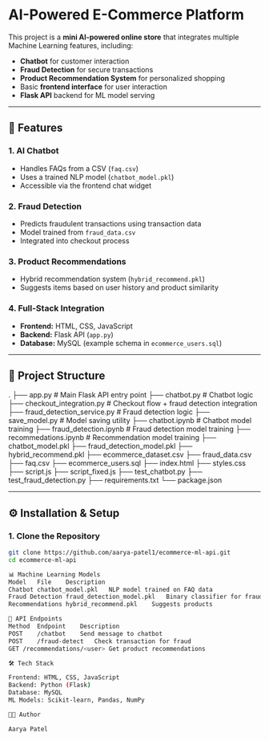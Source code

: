 # AI-Powered E-Commerce Platform

This project is a **mini AI-powered online store** that integrates multiple Machine Learning features, including:
- **Chatbot** for customer interaction
- **Fraud Detection** for secure transactions
- **Product Recommendation System** for personalized shopping
- Basic **frontend interface** for user interaction
- **Flask API** backend for ML model serving

---

## 🚀 Features

### 1. AI Chatbot
- Handles FAQs from a CSV (`faq.csv`)
- Uses a trained NLP model (`chatbot_model.pkl`)
- Accessible via the frontend chat widget

### 2. Fraud Detection
- Predicts fraudulent transactions using transaction data
- Model trained from `fraud_data.csv`
- Integrated into checkout process

### 3. Product Recommendations
- Hybrid recommendation system (`hybrid_recommend.pkl`)
- Suggests items based on user history and product similarity

### 4. Full-Stack Integration
- **Frontend:** HTML, CSS, JavaScript
- **Backend:** Flask API (`app.py`)
- **Database:** MySQL (example schema in `ecommerce_users.sql`)

---

## 📂 Project Structure
.
├── app.py # Main Flask API entry point
├── chatbot.py # Chatbot logic
├── checkout_integration.py # Checkout flow + fraud detection integration
├── fraud_detection_service.py # Fraud detection logic
├── save_model.py # Model saving utility
├── chatbot.ipynb # Chatbot model training
├── fraud_detection.ipynb # Fraud detection model training
├── recommedations.ipynb # Recommendation model training
├── chatbot_model.pkl
├── fraud_detection_model.pkl
├── hybrid_recommend.pkl
├── ecommerce_dataset.csv
├── fraud_data.csv
├── faq.csv
├── ecommerce_users.sql
├── index.html
├── styles.css
├── script.js
├── script_fixed.js
├── test_chatbot.py
├── test_fraud_detection.py
├── requirements.txt
└── package.json



---

## ⚙️ Installation & Setup

### 1. Clone the Repository
```bash
git clone https://github.com/aarya-patel1/ecommerce-ml-api.git
cd ecommerce-ml-api

📊 Machine Learning Models
Model	File	Description
Chatbot	chatbot_model.pkl	NLP model trained on FAQ data
Fraud Detection	fraud_detection_model.pkl	Binary classifier for fraud prediction
Recommendations	hybrid_recommend.pkl	Suggests products

📌 API Endpoints
Method	Endpoint	Description
POST	/chatbot	Send message to chatbot
POST	/fraud-detect	Check transaction for fraud
GET	/recommendations/<user>	Get product recommendations

🛠 Tech Stack

Frontend: HTML, CSS, JavaScript
Backend: Python (Flask)
Database: MySQL
ML Models: Scikit-learn, Pandas, NumPy

👩‍💻 Author

Aarya Patel



